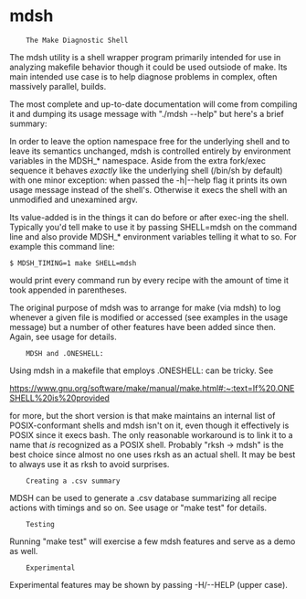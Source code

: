 # mdsh
		The Make Diagnostic Shell

The mdsh utility is a shell wrapper program primarily intended for use
in analyzing makefile behavior though it could be used outsiode of make.
Its main intended use case is to help diagnose problems in complex,
often massively parallel, builds.

The most complete and up-to-date documentation will come
from compiling it and dumping its usage message with "./mdsh --help"
but here's a brief summary:

In order to leave the option namespace free for the underlying shell
and to leave its semantics unchanged, mdsh is controlled entirely by
environment variables in the MDSH_* namespace.  Aside from the extra
fork/exec sequence it behaves *exactly* like the underlying shell
(/bin/sh by default) with one minor exception: when passed the -h|--help
flag it prints its own usage message instead of the shell's. Otherwise
it execs the shell with an unmodified and unexamined argv.

Its value-added is in the things it can do before or after exec-ing the
shell. Typically you'd tell make to use it by passing SHELL=mdsh on the
command line and also provide MDSH_* environment variables telling it
what to so. For example this command line:

    $ MDSH_TIMING=1 make SHELL=mdsh

would print every command run by every recipe with the amount of time
it took appended in parentheses.

The original purpose of mdsh was to arrange for make (via mdsh) to
log whenever a given file is modified or accessed (see examples in the
usage message) but a number of other features have been added since then.
Again, see usage for details.

		MDSH and .ONESHELL:

Using mdsh in a makefile that employs .ONESHELL: can be tricky. See

https://www.gnu.org/software/make/manual/make.html#:~:text=If%20.ONESHELL%20is%20provided

for more, but the short version is that make maintains an internal
list of POSIX-conformant shells and mdsh isn't on it, even though it
effectively is POSIX since it execs bash. The only reasonable workaround
is to link it to a name that _is_ recognized as a POSIX shell. Probably
"rksh -> mdsh" is the best choice since almost no one uses rksh as an
actual shell. It may be best to always use it as rksh to avoid surprises.

		Creating a .csv summary

MDSH can be used to generate a .csv database summarizing all recipe
actions with timings and so on.  See usage or "make test" for details.

		Testing

Running "make test" will exercise a few mdsh features and serve as a
demo as well.

		Experimental

Experimental features may be shown by passing -H/--HELP (upper case).
